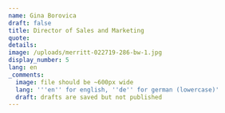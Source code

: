 ```yaml
---
name: Gina Borovica
draft: false
title: Director of Sales and Marketing
quote:
details:
image: /uploads/merritt-022719-286-bw-1.jpg
display_number: 5
lang: en
_comments:
  image: file should be ~600px wide
  lang: '''en'' for english, ''de'' for german (lowercase)'
  draft: drafts are saved but not published
---
```

